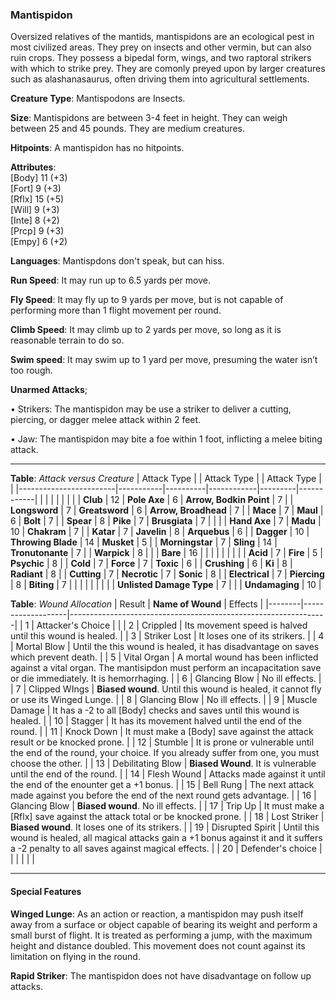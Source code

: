 ### Mantispidon
Oversized relatives of the mantids, mantispidons are an ecological pest in most civilized areas. They prey on insects and other vermin, but can also ruin crops. They possess a bipedal form, wings, and two raptoral strikers with which to strike prey. They are comonly preyed upon by larger creatures such as alashanasaurus, often driving them into agricultural settlements.

**Creature Type**: Mantispodons are Insects.

**Size**: Mantispidons are between 3-4 feet in height. They can weigh between 25 and 45 pounds. They are medium creatures.

**Hitpoints**: A mantispidon has no hitpoints.

**Attributes**:  
[Body] 11 (+3)  
[Fort] 9 (+3)  
[Rflx] 15 (+5)  
[Will] 9 (+3)  
[Inte] 8 (+2)  
[Prcp] 9 (+3)  
[Empy] 6 (+2)  

**Languages**: Mantispdons don't speak, but can hiss.

**Run Speed**: It may run up to 6.5 yards per move.

**Fly Speed**: It may fly up to 9 yards per move, but is not capable of performing more than 1 flight movement per round.

**Climb Speed**: It may climb up to 2 yards per move, so long as it is reasonable terrain to do so.

**Swim speed**: It may swim up to 1 yard per move, presuming the water isn’t too rough.

**Unarmed Attacks**;

 • Strikers: The mantispidon may be use a striker to deliver a cutting, piercing, or dagger melee attack within 2 feet.

 • Jaw: The mantispidon may bite a foe within 1 foot, inflicting a melee biting attack.

---------------------

**Table**: *Attack versus Creature*
| Attack Type            |           | Attack Type  |        | Attack Type |         |
|------------------------|-----------|----------|------------|---------|------------|
|                        |          |            |         |            |         |
| **Club**                   | 12   | **Pole Axe** | 6     | **Arrow, Bodkin Point**    | 7    |
| **Longsword**              | 7    | **Greatsword** | 6  | **Arrow, Broadhead**       | 7    |
| **Mace**                   | 7    | **Maul** | 6        | **Bolt** | 7    |
| **Spear**                  | 8     | **Pike** | 7       | **Brusgiata** | 7     |  |     |
| **Hand Axe**               | 7     | **Madu**   | 10      | **Chakram** | 7    |
| **Katar**                  | 7     | **Javelin**         | 8    | **Arquebus** | 6    |
| **Dagger**                 | 10     | **Throwing Blade**  | 14    | **Musket** | 5    |
| **Morningstar**            | 7     | **Sling**           | 14    | **Tronutonante** | 7    |
| **Warpick**                | 8     |                     |       |  **Bare**     | 16  |
|                        |           |          |            |         |            |
| **Acid**                   | 7     | **Fire** | 5     | **Psychic** | 8     |
| **Cold**                   | 7     | **Force** | 7     | **Toxic**  | 6     |
| **Crushing**               | 6     | **Ki** | 8     | **Radiant** | 8     |
| **Cutting**                | 7     | **Necrotic** | 7     | **Sonic** | 8    |
| **Electrical**             | 7     | **Piercing** | 8     | **Biting** | 7    |
|                            |        |              |        |            |       |
| **Unlisted Damage Type** | 7 |    |     | **Undamaging** | 10 |

**Table**: *Wound Allocation*
| Result | **Name of Wound** | Effects                                                        |
|--------|-------------------|----------------------------------------------------------------|
|   1    | Attacker's Choice |                                                                |
|   2    | Crippled          | Its movement speed is halved until this wound is healed.      |
|   3    | Striker Lost      | It loses one of its strikers. |
|   4    | Mortal Blow       | Until the this wound is healed, it has disadvantage on saves which prevent death. |
|   5    | Vital Organ    | A mortal wound has been inflicted against a vital organ. The mantisipdon must perform an incapacitation save or die immediately. It is hemorrhaging. |
|   6    | Glancing Blow            | No ill effects. |
|   7    | Clipped WIngs | **Biased wound**. Until this wound is healed, it cannot fly or use its Winged Lunge. |
|   8    | Glancing Blow     | No ill effects.                                     |
|   9    | Muscle Damage     | It has a -2 to all [Body] checks and saves until this wound is healed. |
|   10   | Stagger        | It has its movement halved until the end of the round. |
|   11   | Knock Down | It must make a [Body] save against the attack result or be knocked prone. |
|   12   | Stumble | It is prone or vulnerable until the end of the round, your choice. If you already suffer from one, you must choose the other. |
|   13   | Debilitating Blow | **Biased Wound**. It is vulnerable until the end of the round. |
|   14   | Flesh Wound | Attacks made against it until the end of the enounter get a +1 bonus. |
|   15   | Bell Rung | The next attack made against you before the end of the next round gets advantage.  |
|   16   | Glancing Blow | **Biased wound**. No ill effects. |
|   17   | Trip Up           | It must make a [Rflx] save against the attack total or be knocked prone.                                  |
|   18   | Lost Striker | **Biased wound**. It loses one of its strikers. |
|   19   | Disrupted Spirit | Until this wound is healed, all magical attacks gain a +1 bonus against it and it suffers a -2 penalty to all saves against magical effects. |
|   20   | Defender's choice |                                   |
|        |                                                |                                   |

---------------------

#### Special Features

**Winged Lunge**: As an action or reaction, a mantispidon may push itself away from a surface or object capable of bearing its weight and perform a small burst of flight. It is treated as performing a jump, with the maximum height and distance doubled. This movement does not count against its limitation on flying in the round.

**Rapid Striker**: The mantispidon does not have disadvantage on follow up attacks.
